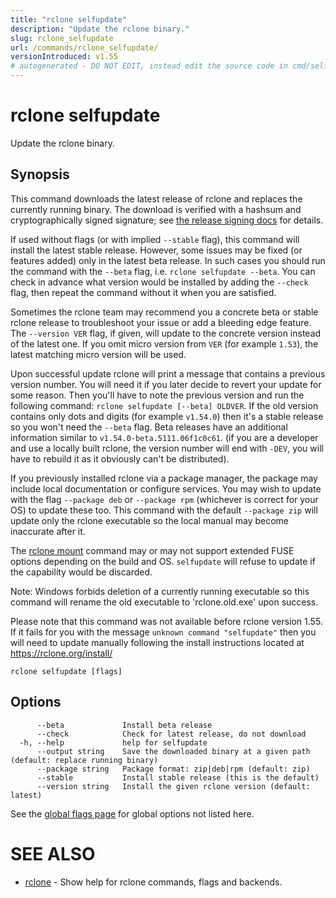 ```yaml
---
title: "rclone selfupdate"
description: "Update the rclone binary."
slug: rclone_selfupdate
url: /commands/rclone_selfupdate/
versionIntroduced: v1.55
# autogenerated - DO NOT EDIT, instead edit the source code in cmd/selfupdate/ and as part of making a release run "make commanddocs"
---
```

# rclone selfupdate

Update the rclone binary.

## Synopsis

This command downloads the latest release of rclone and replaces the
currently running binary. The download is verified with a hashsum and
cryptographically signed signature; see [the release signing
docs](/release_signing/) for details.

If used without flags (or with implied `--stable` flag), this command
will install the latest stable release. However, some issues may be fixed
(or features added) only in the latest beta release. In such cases you should
run the command with the `--beta` flag, i.e. `rclone selfupdate --beta`.
You can check in advance what version would be installed by adding the
`--check` flag, then repeat the command without it when you are satisfied.

Sometimes the rclone team may recommend you a concrete beta or stable
rclone release to troubleshoot your issue or add a bleeding edge feature.
The `--version VER` flag, if given, will update to the concrete version
instead of the latest one. If you omit micro version from `VER` (for
example `1.53`), the latest matching micro version will be used.

Upon successful update rclone will print a message that contains a previous
version number. You will need it if you later decide to revert your update
for some reason. Then you'll have to note the previous version and run the
following command: `rclone selfupdate [--beta] OLDVER`.
If the old version contains only dots and digits (for example `v1.54.0`)
then it's a stable release so you won't need the `--beta` flag. Beta releases
have an additional information similar to `v1.54.0-beta.5111.06f1c0c61`.
(if you are a developer and use a locally built rclone, the version number
will end with `-DEV`, you will have to rebuild it as it obviously can't
be distributed).

If you previously installed rclone via a package manager, the package may
include local documentation or configure services. You may wish to update
with the flag `--package deb` or `--package rpm` (whichever is correct for
your OS) to update these too. This command with the default `--package zip`
will update only the rclone executable so the local manual may become
inaccurate after it.

The [rclone mount](/commands/rclone_mount/) command may
or may not support extended FUSE options depending on the build and OS.
`selfupdate` will refuse to update if the capability would be discarded.

Note: Windows forbids deletion of a currently running executable so this
command will rename the old executable to 'rclone.old.exe' upon success.

Please note that this command was not available before rclone version 1.55.
If it fails for you with the message `unknown command "selfupdate"` then
you will need to update manually following the install instructions located
at https://rclone.org/install/


```
rclone selfupdate [flags]
```

## Options

```
      --beta             Install beta release
      --check            Check for latest release, do not download
  -h, --help             help for selfupdate
      --output string    Save the downloaded binary at a given path (default: replace running binary)
      --package string   Package format: zip|deb|rpm (default: zip)
      --stable           Install stable release (this is the default)
      --version string   Install the given rclone version (default: latest)
```


See the [global flags page](/flags/) for global options not listed here.

# SEE ALSO

* [rclone](/commands/rclone/)	 - Show help for rclone commands, flags and backends.

